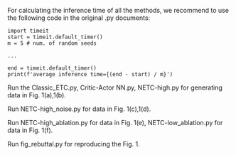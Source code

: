 For calculating the inference time of all the methods, we recommend to use the following code in the original .py documents:
```
import timeit
start = timeit.default_timer()
m = 5 # num. of random seeds

...

end = timeit.default_timer()
print(f'average inference time={(end - start) / m}')
```

Run the Classic_ETC.py, Critic-Actor NN.py, NETC-high.py for generating data in Fig. 1(a),1(b).

Run NETC-high_noise.py for data in Fig. 1(c),1(d).

Run NETC-high_ablation.py for data in Fig. 1(e), NETC-low_ablation.py for data in Fig. 1(f).

Run fig_rebuttal.py for reproducing the Fig. 1.
